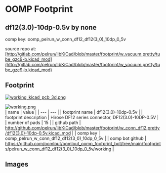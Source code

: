 # OOMP Footprint  
## df12(3.0)-10dp-0.5v  by none  
  
oomp key: oomp_pelrun_w_conn_df12_df12(3_0)_10dp_0_5v  
  
source repo at: [http://gitlab.com/pelrun/libKiCad/blob/master/footprint/w_vacuum.pretty/tube_gzc9-b.kicad_mod](http://gitlab.com/pelrun/libKiCad/blob/master/footprint/w_vacuum.pretty/tube_gzc9-b.kicad_mod)  
## Footprint  
  
[![working_kicad_pcb_3d.png](working_kicad_pcb_3d_600.png)](working_kicad_pcb_3d.png)  
  
[![working.png](working_600.png)](working.png)  
| name | value | 
| --- | --- | 
| footprint name | df12(3.0)-10dp-0.5v | 
| footprint description | Hirose DF12 series connector, DF12(3.0)-10DP-0.5V | 
| number of pads | 15 | 
| github path | http://github.com/pelrun/libKiCad/blob/master/footprint/w_conn_df12.pretty/df12(3.0)-10dp-0.5v.kicad_mod | 
| oomp key | oomp_pelrun_w_conn_df12_df12(3_0)_10dp_0_5v | 
| oomp bot github | https://github.com/oomlout/oomlout_oomp_footprint_bot/tree/main/footprints/pelrun_w_conn_df12_df12(3_0)_10dp_0_5v/working | 
## Images  
